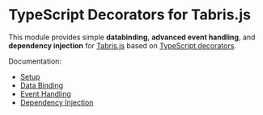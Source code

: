 # TypeScript Decorators for Tabris.js

This module provides simple __databinding__, __advanced event handling__, and  __dependency injection__ for [Tabris.js](http://tabrisjs.com) based on [TypeScript decorators](http://www.typescriptlang.org/docs/handbook/decorators.html).

Documentation:

* [Setup](./doc/setup.md)
* [Data Binding](./doc/data-binding.md)
* [Event Handling](./doc/event-handling.md)
* [Dependency Injection](./doc/dependency-injection.md)

